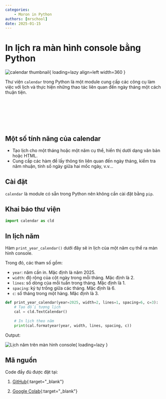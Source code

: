 ```yaml
---
categories:
    - Moron in Python
authors: [mrschool]
date: 2025-01-15
---
```


# In lịch ra màn hình console bằng Python

![calendar thumbnail](https://api.onedrive.com/v1.0/shares/s!ApQ3j6n6-2wNr9EHOTnNKJ4NnZa75g/root/content){ loading=lazy align=left width=360 }

Thư viện `calendar` trong Python là một module cung cấp các công cụ làm việc với lịch và thực hiện những thao tác liên quan đến ngày tháng một cách thuận tiện.

<br>
<br>
<br>
<br>
<br>

<!-- more -->

## Một số tính năng của calendar

- Tạo lịch cho một tháng hoặc một năm cụ thể, hiển thị dưới dạng văn bản hoặc HTML.
- Cung cấp các hàm để lấy thông tin liên quan đến ngày tháng, kiểm tra năm nhuận, tính số ngày giữa hai mốc ngày, v.v...

## Cài đặt

`calendar` là module có sẵn trong Python nên không cần cài đặt bằng `pip`.

## Khai báo thư viện

``` py linenums="1"
import calendar as cld
```

## In lịch năm

Hàm `print_year_calendar()` dưới đây sẽ in lịch của một năm cụ thể ra màn hình console.

Trong đó, các tham số gồm:

- `year`: năm cần in. Mặc định là năm 2025.
- `width`: độ rộng của cột ngày trong mỗi tháng. Mặc định là 2.
- `lines`: số dòng của mỗi tuần trong tháng. Mặc định là 1.
- `spacing`: ký tự trống giữa các tháng. Mặc định là 6.
- `c`: số tháng trong một hàng. Mặc định là 3.

``` py linenums="4"
def print_year_calendar(year=2025, width=2, lines=1, spacing=6, c=3):
    # Tạo đối tượng lịch
    cal = cld.TextCalendar()
    
    # In lịch theo năm
    print(cal.formatyear(year, width, lines, spacing, c))
```

Output:

![Lịch năm trên màn hình console](https://api.onedrive.com/v1.0/shares/s!ApQ3j6n6-2wNr9EKqEkgvYd4VmlB2g/root/content){ loading=lazy }

## Mã nguồn

Code đầy đủ được đặt tại:

1. [GitHub](https://github.com/vtchitruong/python-libraries/blob/main/calendar/my_calendar.py){:target="_blank"}

2. [Google Colab](https://colab.research.google.com/drive/1PwF7pBENGiCZ2AdD1dQxO0rf2p44uW0k?usp=sharing){:target="_blank"}